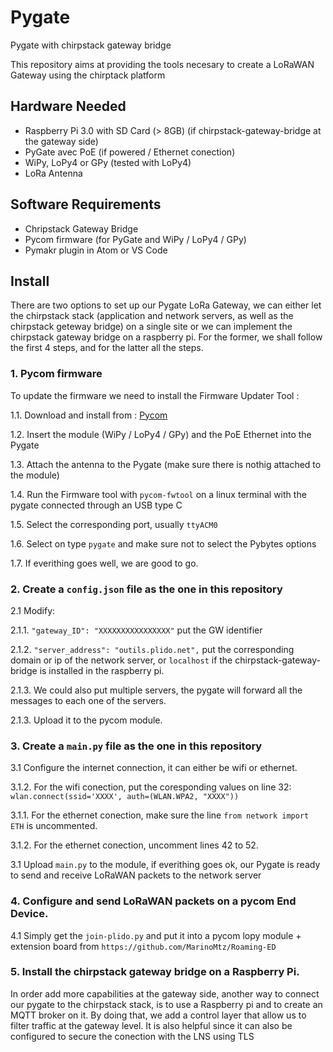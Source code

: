 # Pygate
Pygate with chirpstack gateway bridge

This repository aims at providing the tools necesary to create a LoRaWAN Gateway using the chirptack platform

## Hardware Needed

* Raspberry Pi 3.0 with SD Card (> 8GB) (if chirpstack-gateway-bridge at the gateway side)
* PyGate avec PoE (if powered / Ethernet conection)
* WiPy, LoPy4 or GPy (tested with LoPy4)
* LoRa Antenna

## Software Requirements

* Chripstack Gateway Bridge
* Pycom firmware (for PyGate and WiPy / LoPy4 / GPy)
* Pymakr plugin in Atom or VS Code 

## Install

There are two options to set up our Pygate LoRa Gateway, we can either let the chirpstack stack (application and network servers, as well as the chirpstack geteway bridge) on a single site or we can implement the chirpstack gateway bridge on a raspberry pi. 
For the former, we shall follow the first 4 steps, and for the latter all the steps.

### 1. Pycom firmware

To update the firmware we need to install the Firmware Updater Tool : 

1.1. Download and install from : [Pycom](https://software.pycom.io/downloads/linux-1.16.5.html) 

1.2. Insert the module (WiPy / LoPy4 / GPy) and the PoE Ethernet into the Pygate

1.3. Attach the antenna to the Pygate (make sure there is nothig attached to the module)

1.4. Run the Firmware tool with ` pycom-fwtool ` on a linux terminal with the pygate connected through an USB type C 

1.5. Select the corresponding port, usually ` ttyACM0 `

1.6. Select on type ` pygate ` and make sure not to select the Pybytes options

1.7. If everithing goes well, we are good to go.

### 2. Create a ` config.json ` file as the one in this repository

2.1 Modify: 

2.1.1. ` "gateway_ID": "XXXXXXXXXXXXXXXX" ` put the GW identifier 

2.1.2. ` "server_address": "outils.plido.net", ` put the corresponding domain or ip of the network server, or `localhost` if the chirpstack-gateway-bridge is installed in the raspberry pi.

2.1.3. We could also put multiple servers, the pygate will forward all the messages to each one of the servers.

2.1.3. Upload it to the pycom module.

### 3. Create a ` main.py ` file as the one in this repository

3.1 Configure the internet connection, it can either be wifi or ethernet.

3.1.2. For the wifi conection, put the coresponding values on line 32: `wlan.connect(ssid='XXXX', auth=(WLAN.WPA2, "XXXX")) `

3.1.1. For the ethernet conection, make sure the line `from network import ETH` is uncommented.

3.1.2. For the ethernet conection, uncomment lines 42 to 52.

3.1 Upload `main.py` to the module, if everithing goes ok, our Pygate is ready to send and receive LoRaWAN packets to the network server

### 4. Configure and send LoRaWAN packets on a pycom End Device.

4.1 Simply get the `join-plido.py` and put it into a pycom lopy module + extension board from `https://github.com/MarinoMtz/Roaming-ED`

### 5. Install the chirpstack gateway bridge on a Raspberry Pi.

In order add more capabilities at the gateway side, another way to connect our pygate to the chirpstack stack, is to use a Raspberry pi and to create an MQTT broker on it. By doing that, we add a control layer that allow us to filter traffic at the gateway level. It is also helpful since it can also be configured to secure the conection with the LNS using TLS


